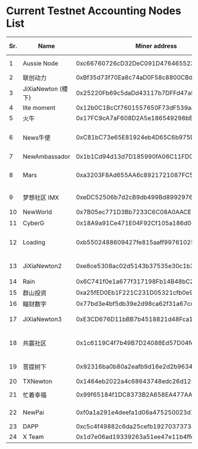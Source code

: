 # Current Testnet Accounting Nodes List

Sr. | Name | Miner address | RPC Url | Get testnet NEW contact information
--|--|--|--|--
1|Aussie Node | 0xc66760726cD32DeC091D47646552351444e740EC | http://139.99.155.31:8801 | Wechat: Chris_Australia <Br> Telegram: Chris_S
2|联创动力 | 0xBf35d73f70Ea8c74aD0F58c8800CBdE52462536b | http://111.229.219.19:8801 | WeChat）： logY_LCDL
3|JiXiaNewton (稷下) | 0x25220Fb69c5daDd43117b7DFFd47aDB551855ca9 | http://207.148.24.237:8801 | Wechat：JiXiaNewton 稷下牛顿
4|lite moment | 0x12b0C1BcCf7601557650F73dF539aa80D3A80105 | http://miner.litemoment.com:8801
5|火牛 | 0x17FC9cA7aF608D2A5e186549298bB2Ed79c2578F | http://106.14.58.1:8801 | WeChat：lwlc666
6|News牛使 | 0xC81bC73e65E81924eb4D65C6b975D49112595eE9 | http://51.79.156.75:8801 | WeChat：yange833 <Br> Telegram(电报) 或 币用 ：@ilvyou
7|NewAmbassador | 0x1b1Cd94d13d7D185990fA06C11FD088ab9b15f7D | http://139.99.61.166:8801 | WeChat： jasz929
8|Mars | 0xa3203F8Ad655AA6c8921721087FC576489A00Bf0 | http://139.196.58.165:8801 | gjw00001@126.com <Br> weChat： gongjianwei00001
9|梦想社区 IMX | 0xeDC52506b7d2cB9db499Bd89929763b5F311b7E6 | http://47.108.81.110:8801 | WeChat： Zqy15789_ZhengQingYu
10|NewWorld | 0x7B05ec771D3Bb7233C6C08A0AACE352Eb65F5339 | http://106.55.254.136:8801 | wechat： lyc252764708
11|CyberG | 0x18A9a91Ce471E04F92Cf105a186d00a788737c48 | http://112.126.61.216:8801 | wechat：hi-hi-jjh
12|Loading | 0xb5502488609427fe815aaff997610254acC72755 | http://101.37.64.152:8801 | wechat：plpldr666 <Br> 邮箱：370784592@qq.com 
13|JiXiaNewton2 | 0xe8ce5308ac02d5143b37535e30c1b3797dcca83d | http://107.182.187.108:8801 | wechat：JiXiaNewton 稷下牛顿
14|Rain | 0x6C741f0e1a677f317198Fb14B48bC2F80fA72Fe1 | http://8.129.22.238:8801 | wechat： xiao_yiyi_2013
15|群山投资 | 0xa25fED0Eb1F221C231D05321cfb0e9F7636ecE84 | http://47.115.137.55:8801 | wechat： zouyh999
16|瞄财数字 | 0x77bd3e4bf5db39e2d98ca62f31a67cdd412c1173 | http://182.92.117.172:8801 | sunlin@miaocaiwang.com
17|JiXiaNewton3 | 0xE3CD676D11bBB7b4518821d48Fca18cDB88aFe91 | http://119.145.38.77:8801 |  wechat：JiXiaNewton 稷下牛顿
18|共赢社区 | 0x1c6119C4f7b49B7D24088Ed57D04fef50bd162Ca | http://39.98.182.29:8801 | WeChat: yq196888  微信公众号：中鼎贷 邮箱: 947094139@qq.com
19|菩提树下 | 0x92316ba0b80a2eafb9d16e2d2b96348b5ae5411f | http://39.98.254.225:8801 | WeChat: puti-sx  微信公众号：   邮箱: ysri@qq.com
20|TXNewton | 0x1464eb2022a4c68643748edc26d1254a61f08911 | http://113.105.67.90:8801 | WeChat:  Ace_LYDY
21|忙着幸福|  0x99f65184f1DC8373B2A658EA477AAc57474eC21D  | http://8.134.8.152:8801 | WeChat:  liang827476009
22|NewPai | 0xf0a1a291e4deefa1d06a475250023d7a9a7b10a7 | http://39.98.91.255:8801 |  WeChat:  myrtm2000，hi-hi-jjh
23|DAPP | 0xc5c4f49882c6da25cefb192703737345e1230e79 | http://113.105.67.91:8801 | WeChat:  Ace_LYDY
24|X Team | 0x1d7e06ad19339263a51ee47e11b4ffd10d4a83ba | https://rpc1.newchain.newtonproject.org | 微信号： newtonadmin
